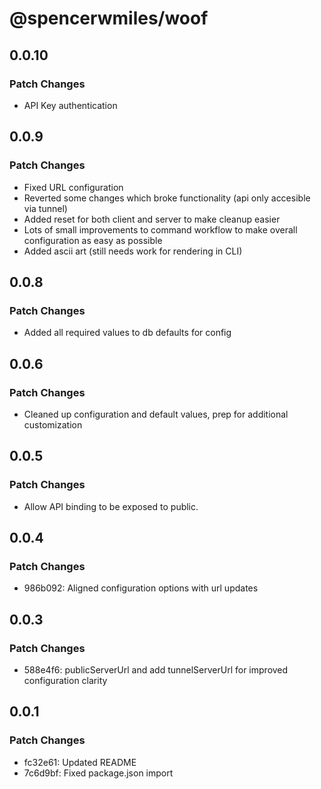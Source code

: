 # @spencerwmiles/woof

## 0.0.10

### Patch Changes

- API Key authentication

## 0.0.9

### Patch Changes

- Fixed URL configuration
- Reverted some changes which broke functionality (api only accesible via tunnel)
- Added reset for both client and server to make cleanup easier
- Lots of small improvements to command workflow to make overall configuration as easy as possible
- Added ascii art (still needs work for rendering in CLI)

## 0.0.8

### Patch Changes

- Added all required values to db defaults for config

## 0.0.6

### Patch Changes

- Cleaned up configuration and default values, prep for additional customization

## 0.0.5

### Patch Changes

- Allow API binding to be exposed to public.

## 0.0.4

### Patch Changes

- 986b092: Aligned configuration options with url updates

## 0.0.3

### Patch Changes

- 588e4f6: publicServerUrl and add tunnelServerUrl for improved configuration clarity

## 0.0.1

### Patch Changes

- fc32e61: Updated README
- 7c6d9bf: Fixed package.json import
